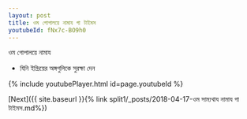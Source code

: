 ```yaml
---
layout: post
title: ওম গোপালয়ে নামায গা টাইমস
youtubeId: fNx7c-BO9h0
---
```

 
 
 ওম গোপালয়ে নামায  
 
 -  যিনি ইন্দ্রিয়ের অঙ্গগুলিকে সুরক্ষা দেন 
 
  
 
  
 
 
 
 
 
 


{% include youtubePlayer.html id=page.youtubeId %}
 
[Next]({{ site.baseurl }}{% link  split1/_posts/2018-04-17-ওম সাম্যথায নামায গা টাইমস.md%})
 
